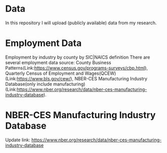 # Data
In this repository I will upload (publicly available) data from my research.
# Employment Data
Employment by industry by county by SIC|NAICS definition There are several employment data source: County Business Patterns(Link:https://www.census.gov/programs-surveys/cbp.html), Quarterly Census of Employment and Wages(QCEW)(Link:https://www.bls.gov/cew/), NBER-CES Manufacturing Industry Database(only include manufacturing)(Link:https://www.nber.org/research/data/nber-ces-manufacturing-industry-database).
# NBER-CES Manufacturing Industry Database
Update link: https://www.nber.org/research/data/nber-ces-manufacturing-industry-database
